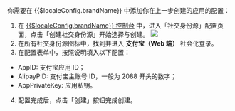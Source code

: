 <IntegrationDetailCard :title="`在 ${$localeConfig.brandName} 填入支付宝应用配置`">

你需要在 {{$localeConfig.brandName}} 中添加你在上一步创建的应用的配置：

1. 在 [{{$localeConfig.brandName}} 控制台](https://console.authing.cn) 中，进入「社交身份源」配置页面，点击「创建社交身份源」开始选择与创建。
![](~@imagesEnUs/connections/create-social-idp.jpg)
2. 在所有社交身份源图标中，找到并进入 **支付宝（Web 端）** 社会化登录。
3. 在配置表单中，按照说明填入以下配置：

- AppID: 支付宝应用 ID；
- AlipayPID: 支付宝主账号 ID，一般为 2088 开头的数字；
- AppPrivateKey: 应用私钥。

4. 配置完成后，点击「创建」按钮完成创建。

</IntegrationDetailCard>